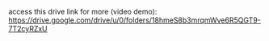 access this drive link for more (video demo): https://drive.google.com/drive/u/0/folders/18hmeS8b3mrqmWve6R5QGT9-7T2cyRZxU
